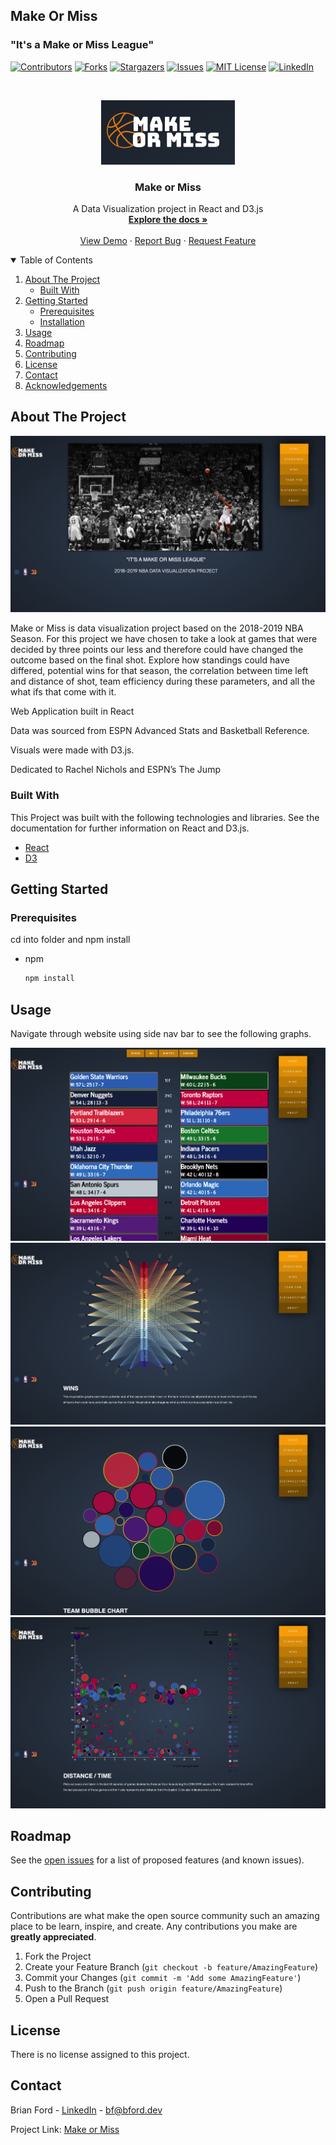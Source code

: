 ## Make Or Miss 

### "It's a Make or Miss League"




[![Contributors][contributors-shield]][contributors-url]
[![Forks][forks-shield]][forks-url]
[![Stargazers][stars-shield]][stars-url]
[![Issues][issues-shield]][issues-url]
[![MIT License][license-shield]][license-url]
[![LinkedIn][linkedin-shield]][linkedin-url]



<!-- PROJECT LOGO -->
<br />
<p align="center">
  <a href="https://github.com/othneildrew/Best-README-Template">
    <img src="./src/assets/logo.png" alt="Logo">
  </a>

  <h3 align="center">Make or Miss</h3>

  <p align="center">
    A Data Visualization project in React and D3.js
    <br />
    <a href="https://github.com/bf2344/MakeOrMiss"><strong>Explore the docs »</strong></a>
    <br />
    <br />
    <a href="https://salty-coast-38970.herokuapp.com/">View Demo</a>
    ·
    <a href="https://github.com/br2344/MakeOrMiss/issues">Report Bug</a>
    ·
    <a href="https://github.com/bf2344/MakeOrMiss/issues">Request Feature</a>
  </p>
</p>



<!-- TABLE OF CONTENTS -->
<details open="open">
  <summary>Table of Contents</summary>
  <ol>
    <li>
      <a href="#about-the-project">About The Project</a>
      <ul>
        <li><a href="#built-with">Built With</a></li>
      </ul>
    </li>
    <li>
      <a href="#getting-started">Getting Started</a>
      <ul>
        <li><a href="#prerequisites">Prerequisites</a></li>
        <li><a href="#installation">Installation</a></li>
      </ul>
    </li>
    <li><a href="#usage">Usage</a></li>
    <li><a href="#roadmap">Roadmap</a></li>
    <li><a href="#contributing">Contributing</a></li>
    <li><a href="#license">License</a></li>
    <li><a href="#contact">Contact</a></li>
    <li><a href="#acknowledgements">Acknowledgements</a></li>
  </ol>
</details>



<!-- ABOUT THE PROJECT -->
## About The Project

[![Product Name Screen Shot][product-screenshot]]()

Make or Miss is data visualization project based on the 2018-2019 NBA Season. For this project we have chosen to take a look at games that were decided by three points our less and therefore could have changed the outcome based on the final shot. Explore how standings could have differed, potential wins for that season, the correlation between time left and distance of shot, team efficiency during these parameters, and all the what ifs that come with it.


Web Application built in React


Data was sourced from ESPN Advanced Stats and Basketball Reference.


Visuals were made with D3.js.


Dedicated to Rachel Nichols and ESPN’s The Jump

### Built With

This Project was built with the following technologies and libraries. See the documentation for further information on React and D3.js.

* [React](https://getbootstrap.com)
* [D3](https://jquery.com)



<!-- GETTING STARTED -->
## Getting Started

### Prerequisites

cd into folder and npm install 

* npm
  ```sh
  npm install 
  ```

<!-- USAGE EXAMPLES -->
## Usage

Navigate through website using side nav bar to see the following graphs. 

<img src="./src/assets/standings.png" alt="Logo">

<img src="./src/assets/wins.png" alt="Logo">

<img src="./src/assets/bubble.png" alt="Logo">

<img src="./src/assets/distance.png" alt="Logo">


<!-- ROADMAP -->
## Roadmap

See the [open issues](https://github.com/othneildrew/Best-README-Template/issues) for a list of proposed features (and known issues).



<!-- CONTRIBUTING -->
## Contributing

Contributions are what make the open source community such an amazing place to be learn, inspire, and create. Any contributions you make are **greatly appreciated**.

1. Fork the Project
2. Create your Feature Branch (`git checkout -b feature/AmazingFeature`)
3. Commit your Changes (`git commit -m 'Add some AmazingFeature'`)
4. Push to the Branch (`git push origin feature/AmazingFeature`)
5. Open a Pull Request



<!-- LICENSE -->
## License

There is no license assigned to this project.



<!-- CONTACT -->
## Contact

Brian Ford - [LinkedIn](https://www.linkedin.com/in/bf2344) - bf@bford.dev

Project Link: [Make or Miss](https://salty-coast-38970.herokuapp.com/)





<!-- MARKDOWN LINKS & IMAGES -->
<!-- https://www.markdownguide.org/basic-syntax/#reference-style-links -->
[contributors-shield]: https://img.shields.io/github/contributors/bf2344/MakeOrMiss.svg?style=for-the-badge
[contributors-url]: https://github.com/bf2344/MakeOrMiss/graphs/contributors
[forks-shield]: https://img.shields.io/github/forks/bf2344/MakeOrMiss.svg?style=for-the-badge
[forks-url]: https://github.com/bf2344/MakeOrMiss/network/members
[stars-shield]: https://img.shields.io/github/stars/bf2344/MakeOrMiss.svg?style=for-the-badge
[stars-url]: https://github.com/bf2344/MakeOrMiss/stargazers
[issues-shield]: https://img.shields.io/github/issues/obf2344/MakeOrMiss.svg?style=for-the-badge
[issues-url]: https://github.com/bf2344/MakeOrMiss/issues
[license-shield]: https://img.shields.io/github/license/bf2344/MakeOrMiss.svg?style=for-the-badge
[license-url]: https://github.com/bf2344/MakeOrMiss/blob/master/LICENSE.txt
[linkedin-shield]: https://img.shields.io/badge/-LinkedIn-black.svg?style=for-the-badge&logo=linkedin&colorB=555
[linkedin-url]: https://linkedin.com/in/bf2344
[product-screenshot]: ./src/assets/mainpage.png